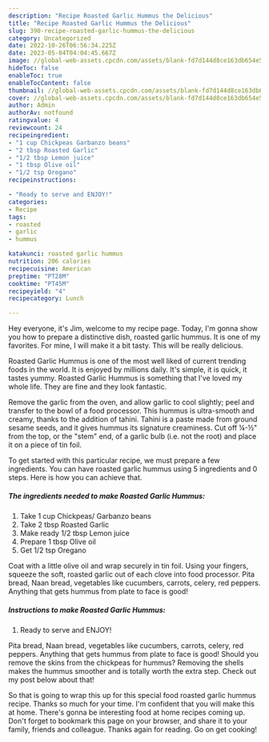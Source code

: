 ```yaml
---
description: "Recipe Roasted Garlic Hummus the Delicious"
title: "Recipe Roasted Garlic Hummus the Delicious"
slug: 390-recipe-roasted-garlic-hummus-the-delicious
category: Uncategorized
date: 2022-10-26T06:56:34.225Z
date: 2023-05-04T04:04:45.667Z
image: //global-web-assets.cpcdn.com/assets/blank-fd7d144d8ce163db654e5a02c40b08a2775adb7897d16e4062681dc7e1b2800f.png
hideToc: false
enableToc: true
enableTocContent: false
thumbnail: //global-web-assets.cpcdn.com/assets/blank-fd7d144d8ce163db654e5a02c40b08a2775adb7897d16e4062681dc7e1b2800f.png
cover: //global-web-assets.cpcdn.com/assets/blank-fd7d144d8ce163db654e5a02c40b08a2775adb7897d16e4062681dc7e1b2800f.png
author: Admin
authorAv: notfound
ratingvalue: 4
reviewcount: 24
recipeingredient:
- "1 cup Chickpeas Garbanzo beans"
- "2 tbsp Roasted Garlic"
- "1/2 tbsp Lemon juice"
- "1 tbsp Olive oil"
- "1/2 tsp Oregano"
recipeinstructions:

- "Ready to serve and ENJOY!"
categories:
- Recipe
tags:
- roasted
- garlic
- hummus

katakunci: roasted garlic hummus 
nutrition: 206 calories
recipecuisine: American
preptime: "PT28M"
cooktime: "PT45M"
recipeyield: "4"
recipecategory: Lunch

---
```



Hey everyone, it's Jim, welcome to my recipe page. Today, I'm gonna show you how to prepare a distinctive dish, roasted garlic hummus. It is one of my favorites. For mine, I will make it a bit tasty. This will be really delicious.

Roasted Garlic Hummus is one of the most well liked of current trending foods in the world. It is enjoyed by millions daily. It's simple, it is quick, it tastes yummy. Roasted Garlic Hummus is something that I've loved my whole life. They are fine and they look fantastic.

Remove the garlic from the oven, and allow garlic to cool slightly; peel and transfer to the bowl of a food processor. This hummus is ultra-smooth and creamy, thanks to the addition of tahini. Tahini is a paste made from ground sesame seeds, and it gives hummus its signature creaminess. Cut off ¼-½&#34; from the top, or the &#34;stem&#34; end, of a garlic bulb (i.e. not the root) and place it on a piece of tin foil.


To get started with this particular recipe, we must prepare a few ingredients. You can have roasted garlic hummus using 5 ingredients and 0 steps. Here is how you can achieve that.

<!--inarticleads1-->

##### The ingredients needed to make Roasted Garlic Hummus:

1. Take 1 cup Chickpeas/ Garbanzo beans
1. Take 2 tbsp Roasted Garlic
1. Make ready 1/2 tbsp Lemon juice
1. Prepare 1 tbsp Olive oil
1. Get 1/2 tsp Oregano


Coat with a little olive oil and wrap securely in tin foil. Using your fingers, squeeze the soft, roasted garlic out of each clove into food processor. Pita bread, Naan bread, vegetables like cucumbers, carrots, celery, red peppers. Anything that gets hummus from plate to face is good! 

<!--inarticleads2-->

##### Instructions to make Roasted Garlic Hummus:


1. Ready to serve and ENJOY!

Pita bread, Naan bread, vegetables like cucumbers, carrots, celery, red peppers. Anything that gets hummus from plate to face is good! Should you remove the skins from the chickpeas for hummus? Removing the shells makes the hummus smoother and is totally worth the extra step. Check out my post below about that! 

So that is going to wrap this up for this special food roasted garlic hummus recipe. Thanks so much for your time. I'm confident that you will make this at home. There's gonna be interesting food at home recipes coming up. Don't forget to bookmark this page on your browser, and share it to your family, friends and colleague. Thanks again for reading. Go on get cooking!
